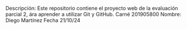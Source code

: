 Descripción: Este repositorio contiene el proyecto web de la evaluación parcial 2, ára aprender a utilizar Git y GitHub.
Carné 201905800
Nombre: Diego Martínez
Fecha 21/10/24
